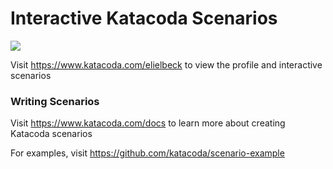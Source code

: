 # Interactive Katacoda Scenarios

[![](http://shields.katacoda.com/katacoda/elielbeck/count.svg)](https://www.katacoda.com/elielbeck "Get your profile on Katacoda.com")

Visit https://www.katacoda.com/elielbeck to view the profile and interactive scenarios

### Writing Scenarios
Visit https://www.katacoda.com/docs to learn more about creating Katacoda scenarios

For examples, visit https://github.com/katacoda/scenario-example
